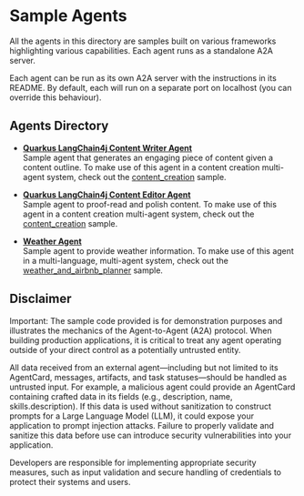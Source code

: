 # Sample Agents

All the agents in this directory are samples built on various frameworks highlighting various capabilities. Each agent runs as a standalone A2A server.

Each agent can be run as its own A2A server with the instructions in its README. By default, each will run on a separate port on localhost (you can override this behaviour).

## Agents Directory

* [**Quarkus LangChain4j Content Writer Agent**](content_writer/README.md)  
  Sample agent that generates an engaging piece of content given a content outline. To make use of this agent in a content creation multi-agent system, check out the [content_creation](../../python/hosts/content_creation/README.md) sample.

* [**Quarkus LangChain4j Content Editor Agent**](content_editor/README.md)  
  Sample agent to proof-read and polish content. To make use of this agent in a content creation multi-agent system, check out the [content_creation](../../python/hosts/content_creation/README.md) sample.

* [**Weather Agent**](weather_mcp/README.md)  
  Sample agent to provide weather information. To make use of this agent in a multi-language, multi-agent system, check out the [weather_and_airbnb_planner](../../python/hosts/weather_and_airbnb_planner/README.md) sample.

## Disclaimer

Important: The sample code provided is for demonstration purposes and illustrates the
mechanics of the Agent-to-Agent (A2A) protocol. When building production applications,
it is critical to treat any agent operating outside of your direct control as a
potentially untrusted entity.

All data received from an external agent—including but not limited to its AgentCard,
messages, artifacts, and task statuses—should be handled as untrusted input. For
example, a malicious agent could provide an AgentCard containing crafted data in its
fields (e.g., description, name, skills.description). If this data is used without
sanitization to construct prompts for a Large Language Model (LLM), it could expose
your application to prompt injection attacks.  Failure to properly validate and
sanitize this data before use can introduce security vulnerabilities into your
application.

Developers are responsible for implementing appropriate security measures, such as
input validation and secure handling of credentials to protect their systems and users.
